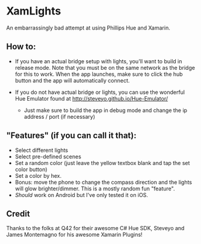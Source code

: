 # XamLights
An embarrassingly bad attempt at using Phillips Hue and Xamarin.

## How to:
* If you have an actual bridge setup with lights, you'll want to build in release mode. Note that you must be on the same network as the bridge for this to work. When the app launches, make sure to click the hub button and the app will automatically connect.

* If you do not have actual bridge or lights, you can use the wonderful Hue Emulator found at http://steveyo.github.io/Hue-Emulator/
  * Just make sure to build the app in debug mode and change the ip address / port (if necessary)
  
## "Features" (if you can call it that):

* Select different lights
* Select pre-defined scenes
* Set a random color (just leave the yellow textbox blank and tap the set color button)
* Set a color by hex.
* Bonus: move the phone to change the compass direction and the lights will glow brighter/dimmer. This is a mostly random fun "feature".
* _Should_ work on Android but I've only tested it on iOS.


## Credit
Thanks to the folks at Q42 for their awesome C# Hue SDK, Steveyo and James Montemagno for his awesome Xamarin Plugins!
